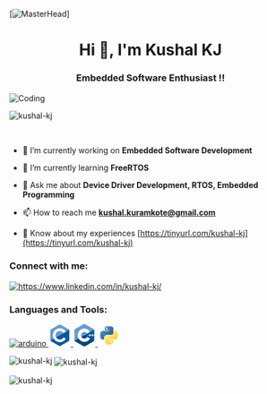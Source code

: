 [![MasterHead](https://www.electronicsforu.com/wp-contents/uploads/2016/07/1743079040.jpg)]
<h1 align="center">Hi 👋, I'm Kushal KJ</h1>
<h3 align="center">Embedded Software Enthusiast !!</h3>
<img align="center" alt="Coding" width="400" src="https://media.tenor.com/rePDfDWO3XoAAAAd/hacking.gif">

<p align="left"> <img src="https://komarev.com/ghpvc/?username=kushal-kj&label=Profile%20views&color=0e75b6&style=flat" alt="kushal-kj" /> </p>

<p align="left"> <a href="https://twitter.com/" target="blank"><img src="https://img.shields.io/twitter/follow/?logo=twitter&style=for-the-badge" alt="" /></a> </p>

- 🔭 I’m currently working on **Embedded Software Development**

- 🌱 I’m currently learning **FreeRTOS**

- 💬 Ask me about **Device Driver Development, RTOS, Embedded Programming**

- 📫 How to reach me **kushal.kuramkote@gmail.com**

- 📄 Know about my experiences [https://tinyurl.com/kushal-kj](https://tinyurl.com/kushal-kj)

<h3 align="left">Connect with me:</h3>
<p align="left">
<a href="https://linkedin.com/in/https://www.linkedin.com/in/kushal-kj/" target="blank"><img align="center" src="https://raw.githubusercontent.com/rahuldkjain/github-profile-readme-generator/master/src/images/icons/Social/linked-in-alt.svg" alt="https://www.linkedin.com/in/kushal-kj/" height="30" width="40" /></a>
</p>

<h3 align="left">Languages and Tools:</h3>
<p align="left"> <a href="https://www.arduino.cc/" target="_blank" rel="noreferrer"> <img src="https://cdn.worldvectorlogo.com/logos/arduino-1.svg" alt="arduino" width="40" height="40"/> </a> <a href="https://www.cprogramming.com/" target="_blank" rel="noreferrer"> <img src="https://raw.githubusercontent.com/devicons/devicon/master/icons/c/c-original.svg" alt="c" width="40" height="40"/> </a> <a href="https://www.w3schools.com/cpp/" target="_blank" rel="noreferrer"> <img src="https://raw.githubusercontent.com/devicons/devicon/master/icons/cplusplus/cplusplus-original.svg" alt="cplusplus" width="40" height="40"/> </a> <a href="https://www.python.org" target="_blank" rel="noreferrer"> <img src="https://raw.githubusercontent.com/devicons/devicon/master/icons/python/python-original.svg" alt="python" width="40" height="40"/> </a> </p>

<p><img align="left" src="https://github-readme-stats.vercel.app/api/top-langs?username=kushal-kj&show_icons=true&locale=en&layout=compact" alt="kushal-kj" /></p>

<p>&nbsp;<img align="center" src="https://github-readme-stats.vercel.app/api?username=kushal-kj&show_icons=true&locale=en" alt="kushal-kj" /></p>

<p><img align="center" src="https://github-readme-streak-stats.herokuapp.com/?user=kushal-kj&" alt="kushal-kj" /></p>
